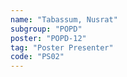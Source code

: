 ```yaml
---
name: "Tabassum, Nusrat"
subgroup: "POPD"
poster: "POPD-12"
tag: "Poster Presenter"
code: "PS02"
---
```

